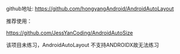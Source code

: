 github地址:
https://github.com/hongyangAndroid/AndroidAutoLayout

推荐使用：

https://github.com/JessYanCoding/AndroidAutoSize

该项目未练习，AndroidAutoLayout 不支持ANDROIDX故无法练习

